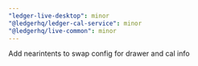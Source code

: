 ```yaml
---
"ledger-live-desktop": minor
"@ledgerhq/ledger-cal-service": minor
"@ledgerhq/live-common": minor
---
```


Add nearintents to swap config for drawer and cal info
